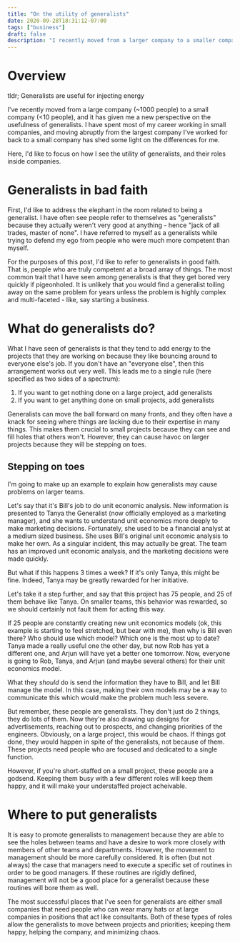 ```yaml
---
title: "On the utility of generalists"
date: 2020-09-28T18:31:12-07:00
tags: ["business"]
draft: false
description: "I recently moved from a larger company to a smaller company, and noticed some differences in where and how generalists were useful."
---
```


# Overview

tldr; Generalists are useful for injecting energy

I've recently moved from a large company (~1000 people) to a small company (<10 people), and it has given me a new perspective on the usefulness of generalists. I have spent most of my career working in small companies, and moving abruptly from the largest company I've worked for back to a small company has shed some light on the differences for me. 

Here, I'd like to focus on how I see the utility of generalists, and their roles inside companies.

# Generalists in bad faith

First, I'd like to address the elephant in the room related to being a generalist. I have often see people refer to themselves as "generalists" because they actually weren't very good at anything - hence "jack of all trades, master of none". I have referred to myself as a generalists while trying to defend my ego from people who were much more competent than myself.

For the purposes of this post, I'd like to refer to generalists in good faith. That is, people who are truly competent at a broad array of things. The most common trait that I have seen among generalists is that they get bored very quickly if pigeonholed. It is unlikely that you would find a generalist toiling away on the same problem for years unless the problem is highly complex and multi-faceted - like, say starting a business.

# What do generalists do?

What I have seen of generalists is that they tend to add energy to the projects that they are working on because they like bouncing around to everyone else's job. If you don't have an "everyone else", then this arrangement works out very well. This leads me to a single rule (here specified as two sides of a spectrum):

1. If you want to get nothing done on a large project, add generalists
2. If you want to get anything done on small projects, add generalists

Generalists can move the ball forward on many fronts, and they often have a knack for seeing where things are lacking due to their expertise in many things. This makes them crucial to small projects because they can see and fill holes that others won't. However, they can cause havoc on larger projects because they will be stepping on toes.

## Stepping on toes

I'm going to make up an example to explain how generalists may cause problems on larger teams.

Let's say that it's Bill's job to do unit economic analysis. New information is presented to Tanya the Generalist (now officially employed as a marketing manager), and she wants to understand unit economics more deeply to make marketing decisions. Fortunately, she used to be a financial analyst at a medium sized business. She uses Bill's original unit economic analysis to make her own. As a singular incident, this may actually be great. The team has an improved unit economic analysis, and the marketing decisions were made quickly.

But what if this happens 3 times a week? If it's only Tanya, this might be fine. Indeed, Tanya may be greatly rewarded for her initiative.

Let's take it a step further, and say that this project has 75 people, and 25 of them behave like Tanya. On smaller teams, this behavior was rewarded, so we should certainly not fault them for acting this way.

If 25 people are constantly creating new unit economics models (ok, this example is starting to feel stretched, but bear with me), then why is Bill even there? Who should use which model? Which one is the most up to date? Tanya made a really useful one the other day, but now Rob has yet a different one, and Arjun will have yet a better one tomorrow. Now, everyone is going to Rob, Tanya, and Arjun (and maybe several others) for their unit economics model.

What they _should_ do is send the information they have to Bill, and let Bill manage the model. In this case, making their own models may be a way to communicate this which would make the problem much less severe.

But remember, these people are generalists. They don't just do 2 things, they do lots of them. Now they're also drawing up designs for advertisements, reaching out to prospects, and changing priorities of the engineers. Obviously, on a large project, this would be chaos. If things got done, they would happen in spite of the generalists, not because of them. These projects need people who are focused and dedicated to a single function.

However, if you're short-staffed on a small project, these people are a godsend. Keeping them busy with a few different roles will keep them happy, and it will make your understaffed project acheivable.

# Where to put generalists

It is easy to promote generalists to management because they are able to see the holes between teams and have a desire to work more closely with members of other teams and departments. However, the movement to management should be more carefully considered. It is often (but not always) the case that managers need to execute a specific set of routines in order to be good managers. If these routines are rigidly defined, management will not be a good place for a generalist because these routines will bore them as well. 

The most successful places that I've seen for generalists are either small companies that need people who can wear many hats or at large companies in positions that act like consultants. Both of these types of roles allow the generalists to move between projects and priorities; keeping them happy, helping the company, and minimizing chaos.
